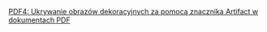 [PDF4: Ukrywanie obrazów dekoracyjnych za pomocą znacznika Artifact w dokumentach PDF](https://www.w3.org/WAI/WCAG22/Techniques/pdf/PDF4)




